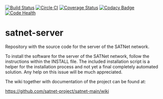 [![Build Status](https://travis-ci.org/satnet-project/server.svg?branch=development_3k)](https://travis-ci.org/satnet-project/server)
[![Circle CI](https://circleci.com/gh/satnet-project/server.svg?style=shield)](https://circleci.com/gh/satnet-project/server)
[![Coverage Status](https://coveralls.io/repos/satnet-project/server/badge.svg?branch=development_3k)](https://coveralls.io/r/satnet-project/server?branch=development_3k)
[![Codacy Badge](https://api.codacy.com/project/badge/grade/c10351215fa548b7b2d68e8410ed32d4)](https://www.codacy.com/app/rtubiopa/server)
[![Code Health](https://landscape.io/github/satnet-project/server/master/landscape.svg?style=flat)](https://landscape.io/github/satnet-project/server/master)

satnet-server
================

Repository with the source code for the server of the SATNet network.

To install the software for the server of the SATNet network, follow the instructions within the INSTALL file. The included installation script is a helper for the installation process and not yet a final completely automated solution. Any help on this issue will be much appreciated.

The wiki together with documentation of the project can be found at:

https://github.com/satnet-project/satnet-main/wiki
